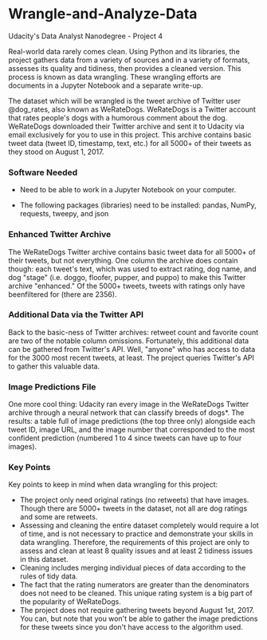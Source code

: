 # Wrangle-and-Analyze-Data
Udacity's Data Analyst Nanodegree - Project 4

Real-world data rarely comes clean. Using Python and its libraries, the project gathers data from a variety of sources and in a variety of formats, assesses its quality and tidiness, then provides a cleaned version. This process is known as data wrangling. These wrangling efforts are documents in a Jupyter Notebook and a separate write-up. 

The dataset which will be wrangled  is the tweet archive of Twitter user @dog_rates, also known as WeRateDogs. WeRateDogs is a Twitter account that rates people's dogs with a humorous comment about the dog. WeRateDogs downloaded their Twitter archive and sent it to Udacity via email exclusively for you to use in this project. This archive contains basic tweet data (tweet ID, timestamp, text, etc.) for all 5000+ of their tweets as they stood on August 1, 2017. 

### Software Needed
- Need to be able to work in a Jupyter Notebook on your computer.

- The following packages (libraries) need to be installed: pandas, NumPy, requests, tweepy, and json

### Enhanced Twitter Archive

The WeRateDogs Twitter archive contains basic tweet data for all 5000+ of their tweets, but not everything. One column the archive does contain though: each tweet's text, which was used to extract rating, dog name, and dog "stage" (i.e. doggo, floofer, pupper, and puppo) to make this Twitter archive "enhanced." Of the 5000+ tweets, tweets with ratings only have beenfiltered for  (there are 2356).

### Additional Data via the Twitter API

Back to the basic-ness of Twitter archives: retweet count and favorite count are two of the notable column omissions. Fortunately, this additional data can be gathered from Twitter's API. Well, "anyone" who has access to data for the 3000 most recent tweets, at least. The project queries Twitter's API to gather this valuable data.

### Image Predictions File

One more cool thing: Udacity ran every image in the WeRateDogs Twitter archive through a neural network that can classify breeds of dogs*. The results: a table full of image predictions (the top three only) alongside each tweet ID, image URL, and the image number that corresponded to the most confident prediction (numbered 1 to 4 since tweets can have up to four images).

### Key Points
Key points to keep in mind when data wrangling for this project:

- The project only need original ratings (no retweets) that have images. Though there are 5000+ tweets in the dataset, not all are dog ratings and some are retweets.
- Assessing and cleaning the entire dataset completely would require a lot of time, and is not necessary to practice and demonstrate your skills in data wrangling. Therefore, the requirements of this project are only to assess and clean at least 8 quality issues and at least 2 tidiness issues in this dataset.
- Cleaning includes merging individual pieces of data according to the rules of tidy data.
- The fact that the rating numerators are greater than the denominators does not need to be cleaned. This unique rating system is a big part of the popularity of WeRateDogs.
- The project does not require gathering tweets beyond August 1st, 2017. You can, but note that you won't be able to gather the image predictions for these tweets since you don't have access to the algorithm used.
